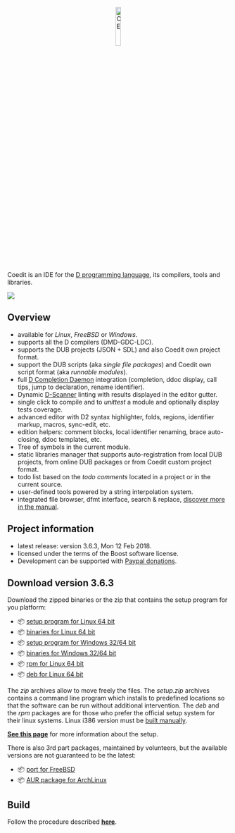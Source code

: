 <p align="center">
  <img src="https://github.com/BBasile/Coedit/raw/master/logo/coedit.png?raw=true" width="15%" height="15%" alt="CE"/>
</p>

Coedit is an IDE for the [D programming language](https://dlang.org), its compilers, tools and libraries.

[![](https://bbasile.github.io/Coedit/img/coedit_kde4_thumb.png)](https://bbasile.github.io/Coedit/img/coedit_kde4.png)

**Overview**
---
- available for _Linux_, _FreeBSD_ or _Windows_.
- supports all the D compilers (DMD-GDC-LDC).
- supports the DUB projects (JSON + SDL) and also Coedit own project format.
- support the DUB scripts (aka _single file packages_) and Coedit own script format (aka _runnable modules_).
- full [D Completion Daemon](https://github.com/dlang-community/DCD) integration (completion, ddoc display, call tips, jump to declaration, rename identifier).
- Dynamic [D-Scanner](https://github.com/dlang-community/D-Scanner) linting with results displayed in the editor gutter.
- single click to compile and to _unittest_ a module and optionally display tests coverage.
- advanced editor with D2 syntax highlighter, folds, regions, identifier markup, macros, sync-edit, etc.
- edition helpers: comment blocks, local identifier renaming, brace auto-closing, ddoc templates, etc.
- Tree of symbols in the current module.
- static libraries manager that supports auto-registration from local DUB projects, from online DUB packages or from Coedit custom project format.
- todo list based on the _todo comments_ located in a project or in the current source.
- user-defined tools powered by a string interpolation system.
- integrated file browser, dfmt interface, search & replace, [discover more in the manual](https://bbasile.github.io/Coedit/).

**Project information**
---

- latest release: version 3.6.3, Mon 12 Feb 2018.
- licensed under the terms of the Boost software license.
- Development can be supported with [Paypal donations](https://www.paypal.com/cgi-bin/webscr?cmd=_s-xclick&hosted_button_id=AQDJVC39PJF7J).

**Download version 3.6.3**
---
Download the zipped binaries or the zip that contains the setup program for you platform:

- :package: [setup program for Linux 64 bit](https://github.com/BBasile/Coedit/releases/download/v3.6.3/coedit.3.6.3.linux64.setup.zip)
- :package: [binaries for Linux 64 bit](https://github.com/BBasile/Coedit/releases/download/v3.6.3/coedit.3.6.3.linux64.zip)
- :package: [setup program for Windows 32/64 bit](https://github.com/BBasile/Coedit/releases/download/v3.6.3/coedit.3.6.3.win32.setup.zip)
- :package: [binaries for Windows 32/64 bit](https://github.com/BBasile/Coedit/releases/download/v3.6.3/coedit.3.6.3.win32.zip)
- :package: [rpm for Linux 64 bit](https://github.com/BBasile/Coedit/releases/download/v3.6.3/coedit-3.6.3-0.x86_64.rpm)
- :package: [deb for Linux 64 bit](https://github.com/BBasile/Coedit/releases/download/v3.6.3/coedit-3.6.3.amd64.deb)

The _zip_ archives allow to move freely the files.
The _setup.zip_ archives contains a command line program which installs to predefined locations so that the software can be run without additional intervention.
The _deb_ and the _rpm_ packages are for those who prefer the official setup system for their linux systems.
Linux i386 version must be [built manually](https://bbasile.github.io/Coedit/build.html).

[**See this page**](https://bbasile.github.io/Coedit/setup.html) for more information about the setup.

There is also 3rd part packages, maintained by volunteers, but the available versions are not guaranteed to be the latest:

- :package: [port for FreeBSD](https://www.freshports.org/editors/coedit/)
- :package: [AUR package for ArchLinux](https://aur.archlinux.org/packages/coedit-bin/)

**Build**
---

Follow the procedure described [**here**](https://bbasile.github.io/Coedit/build.html).
